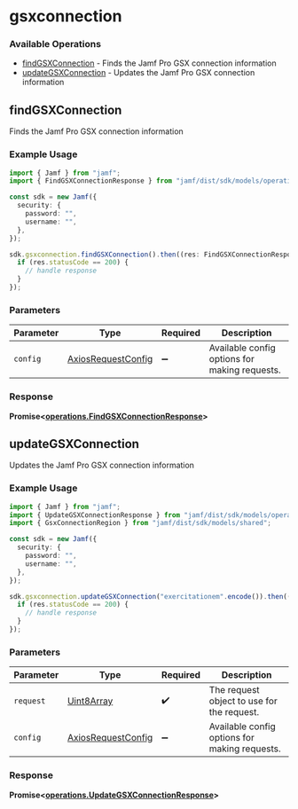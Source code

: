 # gsxconnection

### Available Operations

* [findGSXConnection](#findgsxconnection) - Finds the Jamf Pro GSX connection information
* [updateGSXConnection](#updategsxconnection) - Updates the Jamf Pro GSX connection information

## findGSXConnection

Finds the Jamf Pro GSX connection information

### Example Usage

```typescript
import { Jamf } from "jamf";
import { FindGSXConnectionResponse } from "jamf/dist/sdk/models/operations";

const sdk = new Jamf({
  security: {
    password: "",
    username: "",
  },
});

sdk.gsxconnection.findGSXConnection().then((res: FindGSXConnectionResponse) => {
  if (res.statusCode == 200) {
    // handle response
  }
});
```

### Parameters

| Parameter                                                    | Type                                                         | Required                                                     | Description                                                  |
| ------------------------------------------------------------ | ------------------------------------------------------------ | ------------------------------------------------------------ | ------------------------------------------------------------ |
| `config`                                                     | [AxiosRequestConfig](https://axios-http.com/docs/req_config) | :heavy_minus_sign:                                           | Available config options for making requests.                |


### Response

**Promise<[operations.FindGSXConnectionResponse](../../models/operations/findgsxconnectionresponse.md)>**


## updateGSXConnection

Updates the Jamf Pro GSX connection information

### Example Usage

```typescript
import { Jamf } from "jamf";
import { UpdateGSXConnectionResponse } from "jamf/dist/sdk/models/operations";
import { GsxConnectionRegion } from "jamf/dist/sdk/models/shared";

const sdk = new Jamf({
  security: {
    password: "",
    username: "",
  },
});

sdk.gsxconnection.updateGSXConnection("exercitationem".encode()).then((res: UpdateGSXConnectionResponse) => {
  if (res.statusCode == 200) {
    // handle response
  }
});
```

### Parameters

| Parameter                                                    | Type                                                         | Required                                                     | Description                                                  |
| ------------------------------------------------------------ | ------------------------------------------------------------ | ------------------------------------------------------------ | ------------------------------------------------------------ |
| `request`                                                    | [Uint8Array](../../models//.md)                              | :heavy_check_mark:                                           | The request object to use for the request.                   |
| `config`                                                     | [AxiosRequestConfig](https://axios-http.com/docs/req_config) | :heavy_minus_sign:                                           | Available config options for making requests.                |


### Response

**Promise<[operations.UpdateGSXConnectionResponse](../../models/operations/updategsxconnectionresponse.md)>**

